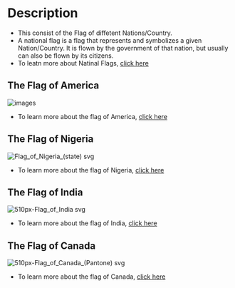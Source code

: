 # Description
- This consist of the Flag of diffetent Nations/Country.
- A national flag is a flag that represents and symbolizes a given Nation/Country. It is flown by the government of that nation, but usually can also be flown by its citizens.
- To leatn more about Natinal Flags, 
<a href="https://en.m.wikipedia.org/wiki/National_flag#:~:text=A%20national%20flag%20is%20a,be%20flown%20by%20its%20citizens" target="_blank">click here</a>

## The Flag of America

![images](https://user-images.githubusercontent.com/79866006/149259622-c158cbfb-f56c-46a7-a216-f054ea36d44f.png)


- To learn more about the flag of America, 
<a href="https://en.m.wikipedia.org/wiki/Flag_of_the_United_States" target="_blank">click here</a>



## The Flag of Nigeria

![Flag_of_Nigeria_(state) svg](https://user-images.githubusercontent.com/79866006/149254288-e6ed5444-3822-4a4d-b7be-3c1e11091cb6.png)


- To learn more about the flag of Nigeria, 
<a href="https://en.m.wikipedia.org/wiki/Flag_of_Nigeria" target="_blank">click here</a>


## The Flag of India

![510px-Flag_of_India svg](https://user-images.githubusercontent.com/79866006/149256271-91752ad4-86e8-421a-9847-861afd2a1ecf.png)


- To learn more about the flag of India, 
<a href="https://en.m.wikipedia.org/wiki/Flag_of_India" target="_blank">click here</a>

## The Flag of Canada

![510px-Flag_of_Canada_(Pantone) svg](https://user-images.githubusercontent.com/79866006/149262298-77221061-b909-4224-af15-504b898084ce.png)


- To learn more about the flag of Canada, 
<a href="https://en.m.wikipedia.org/wiki/Flag_of_Canada" target="_blank">click here</a>


